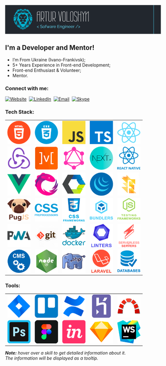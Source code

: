 <img src="./assets/preview.png" alt="Preview"/>

## I'm a Developer and Mentor!

- I’m From Ukraine (Ivano-Frankivsk);
- 5+ Years Experience in Front-end Development;
- Front-end Enthusiast & Volunteer;
- Mentor.

### Connect with me:

[<img alt="Website" src="https://img.shields.io/badge/website-3423A6.svg?&style=for-the-badge&logo=google-chrome&logoColor=fff"/>][website]&nbsp;
[<img alt="LinkedIn" src="https://img.shields.io/badge/linkedin-0077B5.svg?&style=for-the-badge&logo=linkedin&logoColor=fff"/>][linkedin]&nbsp;
[<img alt="Email" src="https://img.shields.io/badge/email-D14836.svg?&style=for-the-badge&logo=gmail&logoColor=fff"/>][email]&nbsp;
[<img alt="Skype" src="https://img.shields.io/badge/skype-1eaff1.svg?&style=for-the-badge&logo=skype&logoColor=fff"/>][skype]

### Tech Stack:

<table>
  <tr>
    <td>
      <img src="./assets/skills/frontend/html.png" alt="HTML" width="75" title="HTML"/>
    </td>
    <td>
      <img src="./assets/skills/frontend/css.png" alt="CSS" width="75" title="CSS"/>
    </td>
    <td>
      <img src="./assets/skills/frontend/js.png" alt="JavaScript" width="75" title="JavaScript"/>
    </td>
    <td>
      <img src="./assets/skills/frontend/ts.png" alt="TypeScript" width="75" title="TypeScript"/>
    </td>
    <td>
      <img src="./assets/skills/frontend/react.png" alt="React and Preact" width="75" title="React and Preact"/>
    </td>
  </tr>
  <tr>
    <td>
      <img src="./assets/skills/frontend/redux.png" width="75"
           alt="Redux, as well as technologies such as Redux-Saga and Redux-Thunk"
           title="Redux, as well as technologies such as Redux-Saga and Redux-Thunk"/>
    </td>
    <td>
      <img src="./assets/skills/frontend/mobx.png" alt="MobX" width="75" title="MobX"/>
    </td>
    <td>
      <img src="./assets/skills/frontend/graphql.png" alt="GraphQL and Apollo" width="75"
           title="GraphQL and Apollo"/>
    </td>
    <td>
      <img src="./assets/skills/frontend/next.png" alt="Next.js" width="75" title="Next.js"/>
    </td>
    <td>
      <img src="./assets/skills/frontend/react_native.png" alt="React Native" width="75"
           title="React Native"/>
    </td>
  </tr>
  <tr>
    <td>
      <img src="./assets/skills/frontend/vue.png" width="75"
           alt="Vue, as well as technologies such as Nuxt.js and Vuex"
           title="Vue, as well as technologies such as Nuxt.js and Vuex"
      />
    </td>
    <td>
      <img src="./assets/skills/frontend/rxjs.png" alt="RxJS" width="75" title="RxJS"/>
    </td>
    <td>
      <img src="./assets/skills/frontend/web_components.png" width="75"
           alt="Web Components, as well as technologies such as Stencil.js, Polymer, Bit, Lit-html, LitElement, Skate.js, Slim.js and Clarity Core"
           title="Web Components, as well as technologies such as Stencil.js, Polymer, Bit, Lit-html, LitElement, Skate.js, Slim.js and Clarity Core"
      />
    </td>
    <td>
      <img src="./assets/skills/frontend/jquery.png" alt="jQuery" width="75" title="jQuery"/>
    </td>
    <td>
      <img src="./assets/skills/frontend/flow.png" alt="Flow" width="75" title="Flow"/>
    </td>
  </tr>
  <tr>
    <td>
      <img src="./assets/skills/frontend/pug.png" alt="Pug" width="75" title="Pug"/>
    </td>
    <td>
      <img src="./assets/skills/frontend/css_preprocessors.png" width="75"
           alt="CSS preprocessors such as SASS, LESS, Stylus and PostCSS"
           title="CSS preprocessors such as SASS, LESS, Stylus and PostCSS"
      />
    </td>
    <td>
      <img src="./assets/skills/frontend/css_frameworks.png" width="75"
           alt="CSS frameworks such as Bootstrap, Materialize, Foundation, Skeleton and Tailwind CSS"
           title="CSS frameworks such as Bootstrap, Materialize, Foundation, Skeleton and Tailwind CSS"
      />
    </td>
    <td>
      <img src="./assets/skills/frontend/bundlers.png" width="75"
           alt="Bundlers and task managers such as Webpack, Gulp, Rollup.js, Parcel Snowpack and Bower"
           title="Bundlers and task managers such as Webpack, Gulp, Rollup.js, Parcel Snowpack and Bower"
      />
    </td>
    <td>
      <img src="./assets/skills/frontend/js_testing_frameworks.png" width="75"
           alt="JS testing utilities such as Jest, Enzyme, Testing Library (RTL), Cypress, Puppeteer, Mocha, Karma, Jasmine and Chai"
           title="JS testing utilities such as Jest, Enzyme, Testing Library (RTL), Cypress, Puppeteer, Mocha, Karma, Jasmine and Chai"/>
    </td>
  </tr>
  <tr>
    <td>
      <img src="./assets/skills/frontend/pwa.png" alt="PWA and AMP" width="75" title="PWA and AMP"/>
    </td>
    <td>
      <img src="./assets/skills/other/git.png" width="75"
           alt="Git, as well as technologies such as GitHub, GitLab and Bitbucket"
           title="Git, as well as technologies such as GitHub, GitLab and Bitbucket"/>
    </td>
    <td>
      <img src="./assets/skills/other/docker.png" alt="Docker" width="75" title="Docker"/>
    </td>
    <td>
      <img src="./assets/skills/other/linters.png" width="75"
           alt="Linters and code formatters such as ESLint, Stylelint and Prettier"
           title="Linters and code formatters such as ESLint, Stylelint and Prettier"/>
    </td>
    <td>
      <img src="./assets/skills/other/serverless_&_servers.png" width="75"
           alt="Serverless and servers such as AWS, Azure, GCP, Firebase, Nginx and Apache"
           title="Serverless and servers such as AWS, Azure, GCP, Firebase, Nginx and Apache"/>
    </td>
  </tr>
  <tr>
    <td>
      <img src="./assets/skills/other/cms.png" width="75"
           alt="CMS's such as Expression.Cloud and WordPress"
           title="CMS's such as Expression.Cloud and WordPress"/>
    </td>
    <td>
      <img src="./assets/skills/backend/nodejs.png" alt="Node.js" width="75" title="Node.js"/>
    </td>
    <td>
      <img src="./assets/skills/backend/php.png" alt="PHP" width="75" title="PHP"/>
    </td>
    <td>
      <img src="./assets/skills/backend/laravel.png" alt="Laravel" width="75" title="Laravel"/>
    </td>
    <td>
      <img src="./assets/skills/backend/databases.png" width="75"
           alt="Databases such as MySQL, PostgreSQL, MongoDB and Firebase"
           title="Databases such as MySQL, PostgreSQL, MongoDB and Firebase"/>
    </td>
  </tr>
</table>

### Tools:

<table>
  <tr>
    <td>
      <img src="./assets/skills/tools/jira.png" alt="Jira" width="75" title="Jira"/>
    </td>
    <td>
      <img src="./assets/skills/tools/trello.png" alt="Trello" width="75" title="Trello"/>
    </td>
    <td>
      <img src="./assets/skills/tools/confluence.png" alt="Confluence" width="75" title="Confluence"/>
    </td>
    <td>
      <img src="./assets/skills/tools/heroku.png" width="75" alt="Heroku" title="Heroku"/>
    </td>
    <td>
      <img src="./assets/skills/tools/redmine.png" alt="Redmine" width="75" title="Redmine"/>
    </td>
  </tr>
  <tr>
    <td>
      <img src="./assets/skills/tools/photoshop.png" alt="Adobe Photoshop" width="75" title="Adobe Photoshop"/>
    </td>
    <td>
      <img src="./assets/skills/tools/figma.png" alt="Figma" width="75" title="Figma"/>
    </td>
    <td>
      <img src="./assets/skills/tools/invision.png" alt="InVision" width="75" title="InVision"/>
    </td>
    <td>
      <img src="./assets/skills/tools/sketch.png" alt="Sketch" width="75" title="Sketch"/>
    </td>
    <td>
      <img src="./assets/skills/tools/webstorm.png" alt="WebStorm" width="75" title="WebStorm"/>
    </td>
  </tr>
</table>

_**Note:** hover over a skill to get detailed information about it. </br> The information will be displayed as a tooltip._

<!--
### 💻 Tech Stack:

<img alt="html5" src="https://img.shields.io/badge/html-056386.svg?&style=for-the-badge&logo=html5&logoColor=fff&logoWidth=20&labelColor=2eb8eb"/>&nbsp;
<img alt="css3" src="https://img.shields.io/badge/css-056386.svg?&style=for-the-badge&logo=css3&logoColor=fff&logoWidth=20&labelColor=2eb8eb"/>&nbsp;
<img alt="javascript" src="https://img.shields.io/badge/javascript-056386.svg?&style=for-the-badge&logo=javascript&logoColor=fff&logoWidth=20&labelColor=2eb8eb"/>&nbsp;
<img alt="typescript" src="https://img.shields.io/badge/typescript-056386.svg?&style=for-the-badge&logo=typescript&logoColor=fff&logoWidth=20&labelColor=2eb8eb"/>&nbsp;
<img alt="react" src="https://img.shields.io/badge/react-056386.svg?&style=for-the-badge&logo=react&logoColor=fff&logoWidth=20&labelColor=2eb8eb"/>&nbsp;
<img alt="redux" src="https://img.shields.io/badge/redux-056386.svg?&style=for-the-badge&logo=redux&logoColor=fff&logoWidth=20&labelColor=2eb8eb"/>&nbsp;
<img alt="redux-thunk" src="https://img.shields.io/badge/redux thunk-056386.svg?&style=for-the-badge&logo=redux&logoColor=fff&logoWidth=20&labelColor=2eb8eb"/>&nbsp;
<img alt="redux-saga" src="https://img.shields.io/badge/redux saga-056386.svg?&style=for-the-badge&logo=redux-saga&logoColor=fff&logoWidth=20&labelColor=2eb8eb"/>&nbsp;
<img alt="mobx" src="https://img.shields.io/badge/mobx-056386.svg?&style=for-the-badge&logo=mobx&logoColor=fff&logoWidth=20&labelColor=2eb8eb"/>&nbsp;
<img alt="graphql" src="https://img.shields.io/badge/graphql-056386.svg?&style=for-the-badge&logo=graphql&logoColor=fff&logoWidth=20&labelColor=2eb8eb"/>&nbsp;
<img alt="next.js" src="https://img.shields.io/badge/next.js-056386.svg?&style=for-the-badge&logo=next.js&logoColor=fff&logoWidth=20&labelColor=2eb8eb"/>&nbsp;
<img alt="react-native" src="https://img.shields.io/badge/react native-056386.svg?&style=for-the-badge&logo=react&logoColor=fff&logoWidth=20&labelColor=2eb8eb"/>&nbsp;
<img alt="vue.js" src="https://img.shields.io/badge/vue.js-056386.svg?&style=for-the-badge&logo=vue.js&logoColor=fff&logoWidth=20&labelColor=2eb8eb"/>
<img alt="nuxt.js" src="https://img.shields.io/badge/nuxt.js-056386.svg?&style=for-the-badge&logo=nuxt.js&logoColor=fff&logoWidth=20&labelColor=2eb8eb"/>
<img alt="vuex.js" src="https://img.shields.io/badge/vuex.js-056386.svg?&style=for-the-badge&logo=vue.js&logoColor=fff&logoWidth=20&labelColor=2eb8eb"/>
<img alt="rx.js" src="https://img.shields.io/badge/rx.js-056386.svg?&style=for-the-badge&logo=javascript&logoColor=fff&logoWidth=20&labelColor=2eb8eb"/>&nbsp;
<img alt="jest" src="https://img.shields.io/badge/jest-056386.svg?&style=for-the-badge&logo=jest&logoColor=fff&logoWidth=20&labelColor=2eb8eb"/>
<img alt="testing-library" src="https://img.shields.io/badge/rtl-056386.svg?&style=for-the-badge&logo=testing-library&logoColor=fff&logoWidth=20&labelColor=2eb8eb"/>&nbsp;
<img alt="node.js" src="https://img.shields.io/badge/node.js-056386.svg?&style=for-the-badge&logo=node.js&logoColor=fff&logoWidth=20&labelColor=2eb8eb"/>&nbsp;
<img alt="mongodb" src="https://img.shields.io/badge/mongodb-056386.svg?&style=for-the-badge&logo=mongodb&logoColor=fff&logoWidth=20&labelColor=2eb8eb"/>&nbsp;
<img alt="sass" src="https://img.shields.io/badge/sass-056386.svg?&style=for-the-badge&logo=sass&logoColor=fff&logoWidth=20&labelColor=2eb8eb"/>&nbsp;
<img alt="bootstrap" src="https://img.shields.io/badge/bootstrap-056386.svg?&style=for-the-badge&logo=bootstrap&logoColor=fff&logoWidth=20&labelColor=2eb8eb"/>&nbsp;
<img alt="markdown" src="https://img.shields.io/badge/markdown-056386.svg?&style=for-the-badge&logo=markdown&logoColor=fff&logoWidth=20&labelColor=2eb8eb"/>&nbsp;
...

### 🛠 Tools:

<img alt="jira" src="https://img.shields.io/badge/jira-056386.svg?&style=for-the-badge&logo=jira&logoColor=fff&logoWidth=20&labelColor=2eb8eb"/>&nbsp;
<img alt="confluence" src="https://img.shields.io/badge/confluence-056386.svg?&style=for-the-badge&logo=confluence&logoColor=fff&logoWidth=20&labelColor=2eb8eb"/>&nbsp;
<img alt="redmine" src="https://img.shields.io/badge/redmine-056386.svg?&style=for-the-badge&logo=redmine&logoColor=fff&logoWidth=20&labelColor=2eb8eb"/>&nbsp;
<img alt="trello" src="https://img.shields.io/badge/trello-056386.svg?&style=for-the-badge&logo=trello&logoColor=fff&logoWidth=20&labelColor=2eb8eb"/>&nbsp;
<img alt="heroku" src="https://img.shields.io/badge/heroku-056386.svg?&style=for-the-badge&logo=heroku&logoColor=fff&logoWidth=20&labelColor=2eb8eb"/>&nbsp;
<img alt="photoshop" src="https://img.shields.io/badge/photoshop-056386.svg?&style=for-the-badge&logo=adobe-photoshop&logoColor=fff&logoWidth=20&labelColor=2eb8eb"/>&nbsp;
<img alt="invision" src="https://img.shields.io/badge/invision-056386.svg?&style=for-the-badge&logo=invision&logoColor=fff&logoWidth=20&labelColor=2eb8eb"/>&nbsp;
<img alt="figma" src="https://img.shields.io/badge/figma-056386.svg?&style=for-the-badge&logo=figma&logoColor=fff&logoWidth=20&labelColor=2eb8eb"/>&nbsp;
<img alt="sketch" src="https://img.shields.io/badge/sketch-056386.svg?&style=for-the-badge&logo=sketch&logoColor=fff&logoWidth=20&labelColor=2eb8eb"/>&nbsp;
<img alt="webstorm" src="https://img.shields.io/badge/webstorm-056386.svg?&style=for-the-badge&logo=webstorm&logoColor=fff&logoWidth=20&labelColor=2eb8eb"/>&nbsp;
-->

[linkedin]: https://www.linkedin.com/in/artur-voloshyn-4439b61a4/
[email]: mailto:arthurvoloshyn@gmail.com
[skype]: skype:live:32d04c9d781e2d24?chat
[website]: https://arturvoloshyn.herokuapp.com/
